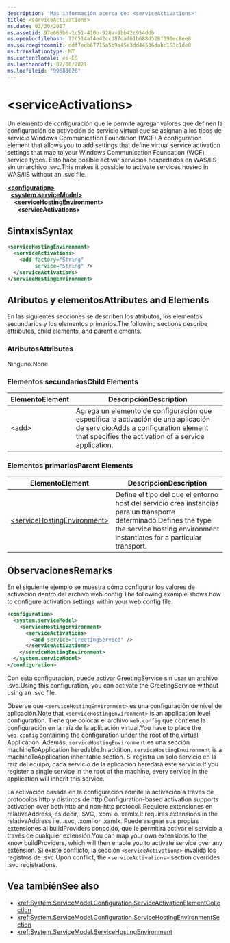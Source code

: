 ```yaml
---
description: 'Más información acerca de: <serviceActivations>'
title: <serviceActivations>
ms.date: 03/30/2017
ms.assetid: 97e665b6-1c51-410b-928a-9bb42c954ddb
ms.openlocfilehash: 726514af4e42cc387daf61b688d528f690ec8ee8
ms.sourcegitcommit: ddf7edb67715a5b9a45e3dd44536dabc153c1de0
ms.translationtype: MT
ms.contentlocale: es-ES
ms.lasthandoff: 02/06/2021
ms.locfileid: "99683026"
---
```

# \<serviceActivations>

<span data-ttu-id="43034-102">Un elemento de configuración que le permite agregar valores que definen la configuración de activación de servicio virtual que se asignan a los tipos de servicio Windows Communication Foundation (WCF).</span><span class="sxs-lookup"><span data-stu-id="43034-102">A configuration element that allows you to add settings that define virtual service activation settings that map to your Windows Communication Foundation (WCF) service types.</span></span> <span data-ttu-id="43034-103">Esto hace posible activar servicios hospedados en WAS/IIS sin un archivo .svc.</span><span class="sxs-lookup"><span data-stu-id="43034-103">This makes it possible to activate services hosted in WAS/IIS without an .svc file.</span></span>

[**\<configuration>**](../configuration-element.md)\
&nbsp;&nbsp;[**\<system.serviceModel>**](system-servicemodel.md)\
&nbsp;&nbsp;&nbsp;&nbsp;[**\<serviceHostingEnvironment>**](servicehostingenvironment.md)\
&nbsp;&nbsp;&nbsp;&nbsp;&nbsp;&nbsp;**\<serviceActivations>**  

## <a name="syntax"></a><span data-ttu-id="43034-104">Sintaxis</span><span class="sxs-lookup"><span data-stu-id="43034-104">Syntax</span></span>

```xml
<serviceHostingEnvironment>
  <serviceActivations>
    <add factory="String"
         service="String" />
  </serviceActivations>
</serviceHostingEnvironment>
```

## <a name="attributes-and-elements"></a><span data-ttu-id="43034-105">Atributos y elementos</span><span class="sxs-lookup"><span data-stu-id="43034-105">Attributes and Elements</span></span>

<span data-ttu-id="43034-106">En las siguientes secciones se describen los atributos, los elementos secundarios y los elementos primarios.</span><span class="sxs-lookup"><span data-stu-id="43034-106">The following sections describe attributes, child elements, and parent elements.</span></span>

### <a name="attributes"></a><span data-ttu-id="43034-107">Atributos</span><span class="sxs-lookup"><span data-stu-id="43034-107">Attributes</span></span>

<span data-ttu-id="43034-108">Ninguno.</span><span class="sxs-lookup"><span data-stu-id="43034-108">None.</span></span>

### <a name="child-elements"></a><span data-ttu-id="43034-109">Elementos secundarios</span><span class="sxs-lookup"><span data-stu-id="43034-109">Child Elements</span></span>

|<span data-ttu-id="43034-110">Elemento</span><span class="sxs-lookup"><span data-stu-id="43034-110">Element</span></span>|<span data-ttu-id="43034-111">Descripción</span><span class="sxs-lookup"><span data-stu-id="43034-111">Description</span></span>|
|-------------|-----------------|
|[\<add>](add-of-serviceactivations.md)|<span data-ttu-id="43034-112">Agrega un elemento de configuración que especifica la activación de una aplicación de servicio.</span><span class="sxs-lookup"><span data-stu-id="43034-112">Adds a configuration element that specifies the activation of a service application.</span></span>|

### <a name="parent-elements"></a><span data-ttu-id="43034-113">Elementos primarios</span><span class="sxs-lookup"><span data-stu-id="43034-113">Parent Elements</span></span>

|<span data-ttu-id="43034-114">Elemento</span><span class="sxs-lookup"><span data-stu-id="43034-114">Element</span></span>|<span data-ttu-id="43034-115">Descripción</span><span class="sxs-lookup"><span data-stu-id="43034-115">Description</span></span>|
|-------------|-----------------|
|[\<serviceHostingEnvironment>](servicehostingenvironment.md)|<span data-ttu-id="43034-116">Define el tipo del que el entorno host del servicio crea instancias para un transporte determinado.</span><span class="sxs-lookup"><span data-stu-id="43034-116">Defines the type the service hosting environment instantiates for a particular transport.</span></span>|

## <a name="remarks"></a><span data-ttu-id="43034-117">Observaciones</span><span class="sxs-lookup"><span data-stu-id="43034-117">Remarks</span></span>

<span data-ttu-id="43034-118">En el siguiente ejemplo se muestra cómo configurar los valores de activación dentro del archivo web.config.</span><span class="sxs-lookup"><span data-stu-id="43034-118">The following example shows how to configure activation settings within your web.config file.</span></span>

```xml
<configuration>
  <system.serviceModel>
    <serviceHostingEnvironment>
      <serviceActivations>
        <add service="GreetingService" />
      </serviceActivations>
    </serviceHostingEnvironment>
  </system.serviceModel>
</configuration>
```

<span data-ttu-id="43034-119">Con esta configuración, puede activar GreetingService sin usar un archivo .svc.</span><span class="sxs-lookup"><span data-stu-id="43034-119">Using this configuration, you can activate the GreetingService without using an .svc file.</span></span>

<span data-ttu-id="43034-120">Observe que `<serviceHostingEnvironment>` es una configuración de nivel de aplicación.</span><span class="sxs-lookup"><span data-stu-id="43034-120">Note that `<serviceHostingEnvironment>` is an application level configuration.</span></span> <span data-ttu-id="43034-121">Tiene que colocar el archivo `web.config` que contiene la configuración en la raíz de la aplicación virtual.</span><span class="sxs-lookup"><span data-stu-id="43034-121">You have to place the `web.config` containing the configuration under the root of the virtual Application.</span></span> <span data-ttu-id="43034-122">Además, `serviceHostingEnvironment` es una sección machineToApplication heredable.</span><span class="sxs-lookup"><span data-stu-id="43034-122">In addition, `serviceHostingEnvironment` is a machineToApplication inheritable section.</span></span> <span data-ttu-id="43034-123">Si registra un solo servicio en la raíz del equipo, cada servicio de la aplicación heredará este servicio.</span><span class="sxs-lookup"><span data-stu-id="43034-123">If you register a single service in the root of the machine, every service in the application will inherit this service.</span></span>

<span data-ttu-id="43034-124">La activación basada en la configuración admite la activación a través de protocolos http y distintos de http.</span><span class="sxs-lookup"><span data-stu-id="43034-124">Configuration-based activation supports activation over both http and non-http protocol.</span></span> <span data-ttu-id="43034-125">Requiere extensiones en relativeAddress, es decir,. SVC,. xoml o. xamlx.</span><span class="sxs-lookup"><span data-stu-id="43034-125">It requires extensions in the relativeAddress i.e. .svc, .xoml or .xamlx.</span></span> <span data-ttu-id="43034-126">Puede asignar sus propias extensiones al buildProviders conocido, que le permitirá activar el servicio a través de cualquier extensión.</span><span class="sxs-lookup"><span data-stu-id="43034-126">You can map your own extensions to the know buildProviders, which will then enable you to activate service over any extension.</span></span> <span data-ttu-id="43034-127">Si existe conflicto, la sección `<serviceActivations>` invalida los registros de .svc.</span><span class="sxs-lookup"><span data-stu-id="43034-127">Upon conflict, the `<serviceActivations>` section overrides .svc registrations.</span></span>

## <a name="see-also"></a><span data-ttu-id="43034-128">Vea también</span><span class="sxs-lookup"><span data-stu-id="43034-128">See also</span></span>

- <xref:System.ServiceModel.Configuration.ServiceActivationElementCollection>
- <xref:System.ServiceModel.Configuration.ServiceHostingEnvironmentSection>
- <xref:System.ServiceModel.ServiceHostingEnvironment>
